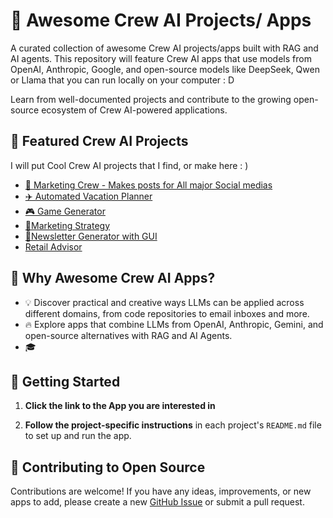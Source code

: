 # 🌟 Awesome Crew AI Projects/ Apps
A curated collection of awesome Crew AI projects/apps built with RAG and AI agents. This repository will feature Crew AI apps that use models from OpenAI, Anthropic, Google, and open-source models like DeepSeek, Qwen or Llama that you can run locally on your computer : D

Learn from well-documented projects and contribute to the growing open-source ecosystem of Crew AI-powered applications.
  
## 📂 Featured Crew AI Projects
I will put Cool Crew AI projects that I find, or make here : )
- [💼 Marketing Crew - Makes posts for All major Social medias](https://github.com/OneDuckyBoy/marketing-MAS-multi-agent-system)
- [✈️ Automated Vacation Planner](https://github.com/techindicium/MultiAgent-CrewAI)
- [🎮 Game Generator](https://github.com/crewAIInc/crewAI-examples/tree/main/game-builder-crew)
- [💼Marketing Strategy](https://github.com/crewAIInc/crewAI-examples/tree/main/marketing_strategy)
- [📰Newsletter Generator with GUI](https://github.com/alejandro-ao/exa-crewai)
- [Retail Advisor](https://github.com/IBM/ibmdotcom-tutorials/tree/main/crew-ai-projects)

## 🤔 Why Awesome Crew AI Apps?

- 💡 Discover practical and creative ways LLMs can be applied across different domains, from code repositories to email inboxes and more.
- 🔥 Explore apps that combine LLMs from OpenAI, Anthropic, Gemini, and open-source alternatives with RAG and AI Agents.
- 🎓 
## 🚀 Getting Started

1. **Click the link to the App you are interested in** 

2. **Follow the project-specific instructions** in each project's `README.md` file to set up and run the app.

## 🤝 Contributing to Open Source

Contributions are welcome! If you have any ideas, improvements, or new apps to add, please create a new [GitHub Issue](https://github.com/OneDuckyBoy/awesome-CrewAI-projects/issues) or submit a pull request. 


